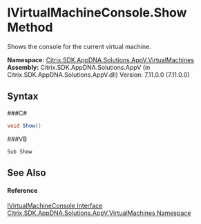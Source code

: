 # IVirtualMachineConsole.Show Method 
 

Shows the console for the current virtual machine.

**Namespace:**&nbsp;<a href="N_Citrix_SDK_AppDNA_Solutions_AppV_VirtualMachines">Citrix.SDK.AppDNA.Solutions.AppV.VirtualMachines</a><br />**Assembly:**&nbsp;Citrix.SDK.AppDNA.Solutions.AppV (in Citrix.SDK.AppDNA.Solutions.AppV.dll) Version: 7.11.0.0 (7.11.0.0)

## Syntax

###C#
```csharp
void Show()
```

###VB
```vbnet
Sub Show
```


## See Also


#### Reference
<a href="T_Citrix_SDK_AppDNA_Solutions_AppV_VirtualMachines_IVirtualMachineConsole">IVirtualMachineConsole Interface</a><br /><a href="N_Citrix_SDK_AppDNA_Solutions_AppV_VirtualMachines">Citrix.SDK.AppDNA.Solutions.AppV.VirtualMachines Namespace</a><br />
